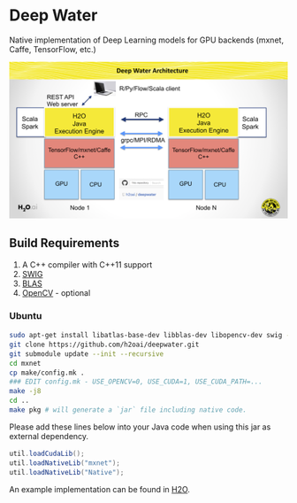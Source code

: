 # Deep Water

Native implementation of Deep Learning models for GPU backends (mxnet, Caffe, TensorFlow, etc.)

![architecture](./architecture/overview.png "Deep Water High-Level Architecture")

## Build Requirements

1. A C++ compiler with C++11 support
1. [SWIG](http://www.swig.org/)
1. [BLAS](http://www.netlib.org/blas/)
1. [OpenCV](http://opencv.org) - optional

### Ubuntu

```bash
sudo apt-get install libatlas-base-dev libblas-dev libopencv-dev swig -y
git clone https://github.com/h2oai/deepwater.git
git submodule update --init --recursive
cd mxnet
cp make/config.mk .
### EDIT config.mk - USE_OPENCV=0, USE_CUDA=1, USE_CUDA_PATH=...
make -j8
cd ..
make pkg # will generate a `jar` file including native code.
```

Please add these lines below into your Java code when using this jar as external dependency.

```Java
util.loadCudaLib();
util.loadNativeLib("mxnet");
util.loadNativeLib("Native");
```

An example implementation can be found in [H2O](https://github.com/h2oai/h2o-3/blob/deepwater/h2o-algos/src/test/java/hex/deeplearning/DeepWaterTest.java).

